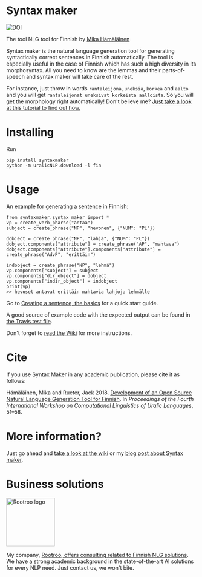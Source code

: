 Syntax maker
=======

[![DOI](https://zenodo.org/badge/DOI/10.5281/zenodo.3483626.svg)](https://doi.org/10.5281/zenodo.3483626)

The tool NLG tool for Finnish by [Mika Hämäläinen](https://mikakalevi.com)

Syntax maker is the natural language generation tool for generating syntactically correct sentences in Finnish automatically. The tool is especially useful in the case of Finnish which has such a high diversity in its morphosyntax. All you need to know are the lemmas and their parts-of-speech and syntax maker will take care of the rest.

For instance, just throw in words `rantaleijona`, `uneksia`, `korkea` and `aalto` and you will get `rantaleijonat uneksivat korkeista aalloista`. So you will get the morphology right automatically! Don't believe me? [Just take a look at this tutorial to find out how.](https://github.com/mikahama/syntaxmaker/wiki/Creating-a-sentence,-the-basics)

# Installing
Run

    pip install syntaxmaker
    python -m uralicNLP.download -l fin


# Usage

An example for generating a sentence in Finnish:

    from syntaxmaker.syntax_maker import *
    vp = create_verb_pharse("antaa")
    subject = create_phrase("NP", "hevonen", {"NUM": "PL"})

    dobject = create_phrase("NP", "lahja", {"NUM": "PL"})
    dobject.components["attribute"] = create_phrase("AP", "mahtava")
    dobject.components["attribute"].components["attribute"] = create_phrase("AdvP", "erittäin")

    indobject = create_phrase("NP", "lehmä")
    vp.components["subject"] = subject
    vp.components["dir_object"] = dobject
    vp.components["indir_object"] = indobject
    print(vp)
    >> hevoset antavat erittäin mahtavia lahjoja lehmälle

Go to [Creating a sentence, the basics](https://github.com/mikahama/syntaxmaker/wiki/Creating-a-sentence,-the-basics) for a quick start guide.

A good source of example code with the expected output can be found in [the Travis test file](https://github.com/mikahama/syntaxmaker/blob/master/travis_test.py).

Don't forget to [read the Wiki](https://github.com/mikahama/syntaxmaker/wiki) for more instructions.

# Cite

If you use Syntax Maker in any academic publication, please cite it as follows:

Hämäläinen, Mika and Rueter, Jack  2018.  [Development of an Open Source Natural Language Generation Tool for Finnish](http://aclweb.org/anthology/W18-0205).  In *Proceedings of the Fourth International Workshop on Computational Linguistics of Uralic Languages*, 51–58.

# More information?

Just go ahead and [take a look at the wiki](https://github.com/mikahama/syntaxmaker/wiki) or my [blog post about Syntax maker](https://mikalikes.men/create-finnish-sentences-computationally-in-python-nlg/).

# Business solutions

<img src="https://rootroo.com/cropped-logo-01-png/" alt="Rootroo logo" width="128px" height="128px">

My company, [Rootroo, offers consulting related to Finnish NLG solutions](https://rootroo.com/). We have a strong academic background in the state-of-the-art AI solutions for every NLP need. Just contact us, we won't bite.

